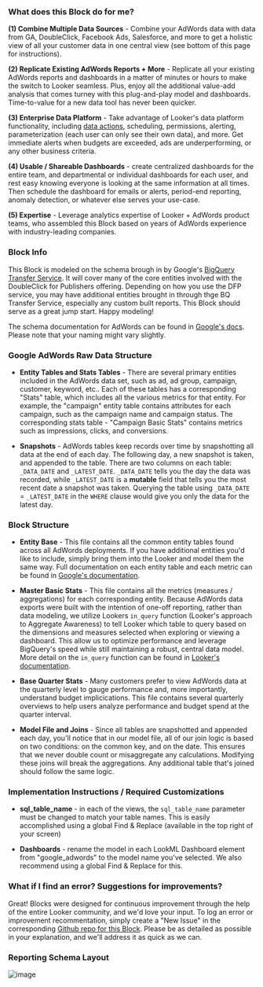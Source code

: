 ### What does this Block do for me?

**(1) Combine Multiple Data Sources** - Combine your AdWords data with data from GA, DoubleClick, Facebook Ads, Salesforce, and more to get a holistic view of all your customer data in one central view (see bottom of this page for instructions).

**(2) Replicate Existing AdWords Reports + More** - Replicate all your existing AdWords reports and dashboards in a matter of minutes or hours to make the switch to Looker seamless. Plus, enjoy all the additional value-add analysis that comes turney with this plug-and-play model and dashboards. Time-to-value for a new data tool has never been quicker.

**(3) Enterprise Data Platform** - Take advantage of Looker's data platform functionality, including [data actions](https://discourse.looker.com/t/data-actions/3573), scheduling, permissions, alerting, parameterization (each user can only see their own data), and more. Get immediate alerts when budgets are exceeded, ads are underperforming, or any other business criteria.

**(4) Usable / Shareable Dashboards** - create centralized dashboards for the entire team, and departmental or individual dashboards for each user, and rest easy knowing everyone is looking at the same information at all times. Then schedule the dashboard for emails or alerts, period-end reporting, anomaly detection, or whatever else serves your use-case.

**(5) Expertise** - Leverage analytics expertise of Looker + AdWords product teams, who assembled this Block based on years of AdWords experience with industry-leading companies.


### Block Info

This Block is modeled on the schema brough in by Google's [BigQuery Transfer Service](https://cloud.google.com/bigquery/transfer/). It will cover many of the core entities involved with the DoubleClick for Publishers offering. Depending on how you use the DFP service, you may have additional entities brought in through thge BQ Transfer Service, especially any custom built reports. This Block should serve as a great jump start. Happy modeling!

The schema documentation for AdWords can be found in [Google's docs](https://developers.google.com/adwords/api/docs/appendix/reports). Please note that your naming might vary slightly.


### Google AdWords Raw Data Structure

* **Entity Tables and Stats Tables** - There are several primary entities included in the AdWords data set, such as ad, ad group, campaign, customer, keyword, etc.. Each of these tables has a corresponding "Stats" table, which includes all the various metrics for that entity. For example, the "campaign" entity table contains attributes for each campaign, such as the campaign name and campaign status. The corresponding stats table - "Campaign Basic Stats" contains metrics such as impressions, clicks, and conversions.

* **Snapshots** - AdWords tables keep records over time by snapshotting all data at the end of each day. The following day, a new snapshot is taken, and appended to the table. There are two columns on each table: `_DATA_DATE` and `_LATEST_DATE`. `_DATA_DATE` tells you the day the data was recorded, while `_LATEST_DATE` is a **mutable** field that tells you the most recent date a snapshot was taken. Querying the table using `_DATA_DATE` = `_LATEST_DATE` in the `WHERE` clause would give you only the data for the latest day.


### Block Structure

* **Entity Base** - This file contains all the common entity tables found across all AdWords deployments. If you have additional entities you'd like to include, simply bring them into the Looker and model them the same way. Full documentation on each entity table and each metric can be found in [Google's documentation](https://developers.google.com/adwords/api/docs/appendix/reports).

* **Master Basic Stats** - This file contains all the metrics (measures / aggregations) for each corresponding entity. Because AdWords data exports were built with the intention of one-off reporting, rather than data modeling, we utilize Lookers `in_query` function (Looker's approach to Aggregate Awareness) to tell Looker which table to query based on the dimensions and measures selected when exploring or viewing a dashboard. This allow us to optimize performance and leverage BigQuery's speed while still maintaining a robust, central data model. More detail on the `in_query` function can be found in [Looker's documentation](https://discourse.looker.com/t/aggregate-awareness-using--in-query/6439).

* **Base Quarter Stats** - Many customers prefer to view AdWords data at the quarterly level to gauge performance and, more importantly, understand budget implicications. This file contains several quarterly overviews to help users analyze performance and budget spend at the quarter interval.

* **Model File and Joins** - Since all tables are snapshotted and appended each day, you'll notice that in our model file, all of our join logic is based on two conditions: on the common key, and on the date. This ensures that we never double count or misaggregate any calculations. Modifying these joins will break the aggregations. Any additional table that's joined should follow the same logic.


### Implementation Instructions / Required Customizations

* **sql_table_name** - in each of the views, the `sql_table_name` parameter must be changed to match your table names. This is easily accomplished using a global Find & Replace (available in the top right of your screen)

* **Dashboards** - rename the model in each LookML Dashboard element from "google_adwords" to the model name you've selected. We also recommend using a global Find & Replace for this.

### What if I find an error? Suggestions for improvements?

Great! Blocks were designed for continuous improvement through the help of the entire Looker community, and we'd love your input. To log an error or improvement recommentation, simply create a "New Issue" in the corresponding [Github repo for this Block](https://github.com/llooker/google_adwords/issues). Please be as detailed as possible in your explanation, and we'll address it as quick as we can.

### Reporting Schema Layout


![image](https://cloud.githubusercontent.com/assets/9888083/26472690/18f621d0-415c-11e7-85fc-e77334847757.png)
